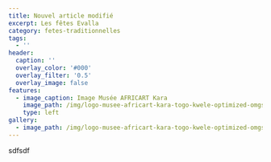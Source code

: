 ```yaml
---
title: Nouvel article modifié
excerpt: Les fêtes Evalla
category: fetes-traditionnelles
tags:
  - ''
header:
  caption: ''
  overlay_color: '#000'
  overlay_filter: '0.5'
  overlay_image: false
features:
  - image_caption: Image Musée AFRICART Kara
    image_path: /img/logo-musee-africart-kara-togo-kwele-optimized-omgsvg.svg
    type: left
gallery:
  - image_path: /img/logo-musee-africart-kara-togo-kwele-optimized-omgsvg.svg
---
```

sdfsdf
